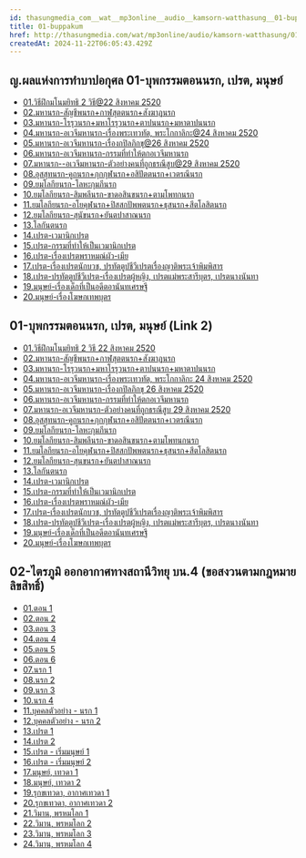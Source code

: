 ```yaml
---
id: thasungmedia_com__wat__mp3online__audio__kamsorn-watthasung__01-buppakum
title: 01-buppakum
href: http://thasungmedia.com/wat/mp3online/audio/kamsorn-watthasung/01-buppakum.html
createdAt: 2024-11-22T06:05:43.429Z
---
```


## ญ.ผลแห่งการทำบาปอกุศล 01-บุพกรรมตอนนรก, เปรต, มนุษย์

- [01.วิธีฝึกมโนมยิทธิ 2 วิธี@22 สิงหาคม 2520](http://www.tamma.info/%E0%B8%98%E0%B8%A3%E0%B8%A3%E0%B8%A1%E0%B8%B0%E0%B8%AB%E0%B8%A5%E0%B8%A7%E0%B8%87%E0%B8%9E%E0%B9%88%E0%B8%AD%E0%B8%A4%E0%B8%B2%E0%B8%A9%E0%B8%B5%E0%B8%A5%E0%B8%B4%E0%B8%87%E0%B8%94%E0%B8%B3/64kbps/%E0%B8%8D.%E0%B8%9C%E0%B8%A5%E0%B9%81%E0%B8%AB%E0%B9%88%E0%B8%87%E0%B8%81%E0%B8%B2%E0%B8%A3%E0%B8%97%E0%B8%B3%E0%B8%9A%E0%B8%B2%E0%B8%9B%E0%B8%AD%E0%B8%81%E0%B8%B8%E0%B8%A8%E0%B8%A5/01-%E0%B8%9A%E0%B8%B8%E0%B8%9E%E0%B8%81%E0%B8%A3%E0%B8%A3%E0%B8%A1%E0%B8%95%E0%B8%AD%E0%B8%99%E0%B8%99%E0%B8%A3%E0%B8%81%2C%20%E0%B9%80%E0%B8%9B%E0%B8%A3%E0%B8%95%2C%20%E0%B8%A1%E0%B8%99%E0%B8%B8%E0%B8%A9%E0%B8%A2%E0%B9%8C/01.%E0%B8%A7%E0%B8%B4%E0%B8%98%E0%B8%B5%E0%B8%9D%E0%B8%B6%E0%B8%81%E0%B8%A1%E0%B9%82%E0%B8%99%E0%B8%A1%E0%B8%A2%E0%B8%B4%E0%B8%97%E0%B8%98%E0%B8%B4%202%20%E0%B8%A7%E0%B8%B4%E0%B8%98%E0%B8%B5@22%20%E0%B8%AA%E0%B8%B4%E0%B8%87%E0%B8%AB%E0%B8%B2%E0%B8%84%E0%B8%A1%202520.mp3)
- [02.มหานรก-สัญชีพนรก+กาฬสุตตนรก+สังฆาฏนรก](http://www.tamma.info/%E0%B8%98%E0%B8%A3%E0%B8%A3%E0%B8%A1%E0%B8%B0%E0%B8%AB%E0%B8%A5%E0%B8%A7%E0%B8%87%E0%B8%9E%E0%B9%88%E0%B8%AD%E0%B8%A4%E0%B8%B2%E0%B8%A9%E0%B8%B5%E0%B8%A5%E0%B8%B4%E0%B8%87%E0%B8%94%E0%B8%B3/64kbps/%E0%B8%8D.%E0%B8%9C%E0%B8%A5%E0%B9%81%E0%B8%AB%E0%B9%88%E0%B8%87%E0%B8%81%E0%B8%B2%E0%B8%A3%E0%B8%97%E0%B8%B3%E0%B8%9A%E0%B8%B2%E0%B8%9B%E0%B8%AD%E0%B8%81%E0%B8%B8%E0%B8%A8%E0%B8%A5/01-%E0%B8%9A%E0%B8%B8%E0%B8%9E%E0%B8%81%E0%B8%A3%E0%B8%A3%E0%B8%A1%E0%B8%95%E0%B8%AD%E0%B8%99%E0%B8%99%E0%B8%A3%E0%B8%81%2C%20%E0%B9%80%E0%B8%9B%E0%B8%A3%E0%B8%95%2C%20%E0%B8%A1%E0%B8%99%E0%B8%B8%E0%B8%A9%E0%B8%A2%E0%B9%8C/02.%E0%B8%A1%E0%B8%AB%E0%B8%B2%E0%B8%99%E0%B8%A3%E0%B8%81-%E0%B8%AA%E0%B8%B1%E0%B8%8D%E0%B8%8A%E0%B8%B5%E0%B8%A7%E0%B8%99%E0%B8%A3%E0%B8%81+%E0%B8%81%E0%B8%B2%E0%B8%AC%E0%B8%AA%E0%B8%B8%E0%B8%95%E0%B8%95%E0%B8%99%E0%B8%A3%E0%B8%81+%E0%B8%AA%E0%B8%B1%E0%B8%87%E0%B8%86%E0%B8%B2%E0%B8%95%E0%B8%99%E0%B8%A3%E0%B8%81@23%20%E0%B8%AA%E0%B8%B4%E0%B8%87%E0%B8%AB%E0%B8%B2%E0%B8%84%E0%B8%A1%202520.mp3)
- [03.มหานรก-โรรุวนรก+มหาโรรุวนรก+ตาปนนรก+มหาตาปนนรก](http://www.tamma.info/%E0%B8%98%E0%B8%A3%E0%B8%A3%E0%B8%A1%E0%B8%B0%E0%B8%AB%E0%B8%A5%E0%B8%A7%E0%B8%87%E0%B8%9E%E0%B9%88%E0%B8%AD%E0%B8%A4%E0%B8%B2%E0%B8%A9%E0%B8%B5%E0%B8%A5%E0%B8%B4%E0%B8%87%E0%B8%94%E0%B8%B3/64kbps/%E0%B8%8D.%E0%B8%9C%E0%B8%A5%E0%B9%81%E0%B8%AB%E0%B9%88%E0%B8%87%E0%B8%81%E0%B8%B2%E0%B8%A3%E0%B8%97%E0%B8%B3%E0%B8%9A%E0%B8%B2%E0%B8%9B%E0%B8%AD%E0%B8%81%E0%B8%B8%E0%B8%A8%E0%B8%A5/01-%E0%B8%9A%E0%B8%B8%E0%B8%9E%E0%B8%81%E0%B8%A3%E0%B8%A3%E0%B8%A1%E0%B8%95%E0%B8%AD%E0%B8%99%E0%B8%99%E0%B8%A3%E0%B8%81%2C%20%E0%B9%80%E0%B8%9B%E0%B8%A3%E0%B8%95%2C%20%E0%B8%A1%E0%B8%99%E0%B8%B8%E0%B8%A9%E0%B8%A2%E0%B9%8C/03.%E0%B8%A1%E0%B8%AB%E0%B8%B2%E0%B8%99%E0%B8%A3%E0%B8%81-%E0%B9%82%E0%B8%A3%E0%B8%A3%E0%B8%B8%E0%B8%A7%E0%B8%99%E0%B8%A3%E0%B8%81+%E0%B8%A1%E0%B8%AB%E0%B8%B2%E0%B9%82%E0%B8%A3%E0%B8%A3%E0%B8%B8%E0%B8%A7%E0%B8%99%E0%B8%A3%E0%B8%81+%E0%B8%95%E0%B8%B2%E0%B8%9B%E0%B8%99%E0%B8%99%E0%B8%A3%E0%B8%81+%E0%B8%A1%E0%B8%AB%E0%B8%B2%E0%B8%95%E0%B8%B2%E0%B8%9B%E0%B8%99%E0%B8%99%E0%B8%A3%E0%B8%81@24%20%E0%B8%AA%E0%B8%B4%E0%B8%87%E0%B8%AB%E0%B8%B2%E0%B8%84%E0%B8%A1%202520.mp3)
- [04.มหานรก-อเวจีมหานรก-เรื่องพระเทวทัต, พระโกกาลิกะ@24 สิงหาคม 2520](http://www.tamma.info/%E0%B8%98%E0%B8%A3%E0%B8%A3%E0%B8%A1%E0%B8%B0%E0%B8%AB%E0%B8%A5%E0%B8%A7%E0%B8%87%E0%B8%9E%E0%B9%88%E0%B8%AD%E0%B8%A4%E0%B8%B2%E0%B8%A9%E0%B8%B5%E0%B8%A5%E0%B8%B4%E0%B8%87%E0%B8%94%E0%B8%B3/64kbps/%E0%B8%8D.%E0%B8%9C%E0%B8%A5%E0%B9%81%E0%B8%AB%E0%B9%88%E0%B8%87%E0%B8%81%E0%B8%B2%E0%B8%A3%E0%B8%97%E0%B8%B3%E0%B8%9A%E0%B8%B2%E0%B8%9B%E0%B8%AD%E0%B8%81%E0%B8%B8%E0%B8%A8%E0%B8%A5/01-%E0%B8%9A%E0%B8%B8%E0%B8%9E%E0%B8%81%E0%B8%A3%E0%B8%A3%E0%B8%A1%E0%B8%95%E0%B8%AD%E0%B8%99%E0%B8%99%E0%B8%A3%E0%B8%81%2C%20%E0%B9%80%E0%B8%9B%E0%B8%A3%E0%B8%95%2C%20%E0%B8%A1%E0%B8%99%E0%B8%B8%E0%B8%A9%E0%B8%A2%E0%B9%8C/04.%E0%B8%A1%E0%B8%AB%E0%B8%B2%E0%B8%99%E0%B8%A3%E0%B8%81-%E0%B8%AD%E0%B9%80%E0%B8%A7%E0%B8%88%E0%B8%B5%E0%B8%A1%E0%B8%AB%E0%B8%B2%E0%B8%99%E0%B8%A3%E0%B8%81-%E0%B9%80%E0%B8%A3%E0%B8%B7%E0%B9%88%E0%B8%AD%E0%B8%87%E0%B8%9E%E0%B8%A3%E0%B8%B0%E0%B9%80%E0%B8%97%E0%B8%A7%E0%B8%97%E0%B8%B1%E0%B8%95%2C%20%E0%B8%9E%E0%B8%A3%E0%B8%B0%E0%B9%82%E0%B8%81%E0%B8%81%E0%B8%B2%E0%B8%A5%E0%B8%B4%E0%B8%81%E0%B8%B0@24%20%E0%B8%AA%E0%B8%B4%E0%B8%87%E0%B8%AB%E0%B8%B2%E0%B8%84%E0%B8%A1%202520.mp3)
- [05.มหานรก-อเวจีมหานรก-เรื่องกปิลภิกขุ@26 สิงหาคม 2520](http://www.tamma.info/%E0%B8%98%E0%B8%A3%E0%B8%A3%E0%B8%A1%E0%B8%B0%E0%B8%AB%E0%B8%A5%E0%B8%A7%E0%B8%87%E0%B8%9E%E0%B9%88%E0%B8%AD%E0%B8%A4%E0%B8%B2%E0%B8%A9%E0%B8%B5%E0%B8%A5%E0%B8%B4%E0%B8%87%E0%B8%94%E0%B8%B3/64kbps/%E0%B8%8D.%E0%B8%9C%E0%B8%A5%E0%B9%81%E0%B8%AB%E0%B9%88%E0%B8%87%E0%B8%81%E0%B8%B2%E0%B8%A3%E0%B8%97%E0%B8%B3%E0%B8%9A%E0%B8%B2%E0%B8%9B%E0%B8%AD%E0%B8%81%E0%B8%B8%E0%B8%A8%E0%B8%A5/01-%E0%B8%9A%E0%B8%B8%E0%B8%9E%E0%B8%81%E0%B8%A3%E0%B8%A3%E0%B8%A1%E0%B8%95%E0%B8%AD%E0%B8%99%E0%B8%99%E0%B8%A3%E0%B8%81%2C%20%E0%B9%80%E0%B8%9B%E0%B8%A3%E0%B8%95%2C%20%E0%B8%A1%E0%B8%99%E0%B8%B8%E0%B8%A9%E0%B8%A2%E0%B9%8C/05.%E0%B8%A1%E0%B8%AB%E0%B8%B2%E0%B8%99%E0%B8%A3%E0%B8%81-%E0%B8%AD%E0%B9%80%E0%B8%A7%E0%B8%88%E0%B8%B5%E0%B8%A1%E0%B8%AB%E0%B8%B2%E0%B8%99%E0%B8%A3%E0%B8%81-%E0%B9%80%E0%B8%A3%E0%B8%B7%E0%B9%88%E0%B8%AD%E0%B8%87%E0%B8%81%E0%B8%9B%E0%B8%B4%E0%B8%A5%E0%B8%A0%E0%B8%B4%E0%B8%81%E0%B8%82%E0%B8%B8@26%20%E0%B8%AA%E0%B8%B4%E0%B8%87%E0%B8%AB%E0%B8%B2%E0%B8%84%E0%B8%A1%202520.mp3)
- [06.มหานรก-อเวจีมหานรก-กรรมที่ทำให้ตกอเวจีมหานรก](http://www.tamma.info/%E0%B8%98%E0%B8%A3%E0%B8%A3%E0%B8%A1%E0%B8%B0%E0%B8%AB%E0%B8%A5%E0%B8%A7%E0%B8%87%E0%B8%9E%E0%B9%88%E0%B8%AD%E0%B8%A4%E0%B8%B2%E0%B8%A9%E0%B8%B5%E0%B8%A5%E0%B8%B4%E0%B8%87%E0%B8%94%E0%B8%B3/64kbps/%E0%B8%8D.%E0%B8%9C%E0%B8%A5%E0%B9%81%E0%B8%AB%E0%B9%88%E0%B8%87%E0%B8%81%E0%B8%B2%E0%B8%A3%E0%B8%97%E0%B8%B3%E0%B8%9A%E0%B8%B2%E0%B8%9B%E0%B8%AD%E0%B8%81%E0%B8%B8%E0%B8%A8%E0%B8%A5/01-%E0%B8%9A%E0%B8%B8%E0%B8%9E%E0%B8%81%E0%B8%A3%E0%B8%A3%E0%B8%A1%E0%B8%95%E0%B8%AD%E0%B8%99%E0%B8%99%E0%B8%A3%E0%B8%81%2C%20%E0%B9%80%E0%B8%9B%E0%B8%A3%E0%B8%95%2C%20%E0%B8%A1%E0%B8%99%E0%B8%B8%E0%B8%A9%E0%B8%A2%E0%B9%8C/06.%E0%B8%A1%E0%B8%AB%E0%B8%B2%E0%B8%99%E0%B8%A3%E0%B8%81-%E0%B8%AD%E0%B9%80%E0%B8%A7%E0%B8%88%E0%B8%B5%E0%B8%A1%E0%B8%AB%E0%B8%B2%E0%B8%99%E0%B8%A3%E0%B8%81-%E0%B8%81%E0%B8%A3%E0%B8%A3%E0%B8%A1%E0%B8%97%E0%B8%B5%E0%B9%88%E0%B8%97%E0%B8%B3%E0%B9%83%E0%B8%AB%E0%B9%89%E0%B8%95%E0%B8%81%E0%B8%AD%E0%B9%80%E0%B8%A7%E0%B8%88%E0%B8%B5%E0%B8%A1%E0%B8%AB%E0%B8%B2%E0%B8%99%E0%B8%A3%E0%B8%81.mp3)
- [07.มหานรก--อเวจีมหานรก-ตัวอย่างคนที่ถูกธรณีสูบ@29 สิงหาคม 2520](http://www.tamma.info/%E0%B8%98%E0%B8%A3%E0%B8%A3%E0%B8%A1%E0%B8%B0%E0%B8%AB%E0%B8%A5%E0%B8%A7%E0%B8%87%E0%B8%9E%E0%B9%88%E0%B8%AD%E0%B8%A4%E0%B8%B2%E0%B8%A9%E0%B8%B5%E0%B8%A5%E0%B8%B4%E0%B8%87%E0%B8%94%E0%B8%B3/64kbps/%E0%B8%8D.%E0%B8%9C%E0%B8%A5%E0%B9%81%E0%B8%AB%E0%B9%88%E0%B8%87%E0%B8%81%E0%B8%B2%E0%B8%A3%E0%B8%97%E0%B8%B3%E0%B8%9A%E0%B8%B2%E0%B8%9B%E0%B8%AD%E0%B8%81%E0%B8%B8%E0%B8%A8%E0%B8%A5/01-%E0%B8%9A%E0%B8%B8%E0%B8%9E%E0%B8%81%E0%B8%A3%E0%B8%A3%E0%B8%A1%E0%B8%95%E0%B8%AD%E0%B8%99%E0%B8%99%E0%B8%A3%E0%B8%81%2C%20%E0%B9%80%E0%B8%9B%E0%B8%A3%E0%B8%95%2C%20%E0%B8%A1%E0%B8%99%E0%B8%B8%E0%B8%A9%E0%B8%A2%E0%B9%8C/07.%E0%B8%A1%E0%B8%AB%E0%B8%B2%E0%B8%99%E0%B8%A3%E0%B8%81--%E0%B8%AD%E0%B9%80%E0%B8%A7%E0%B8%88%E0%B8%B5%E0%B8%A1%E0%B8%AB%E0%B8%B2%E0%B8%99%E0%B8%A3%E0%B8%81-%E0%B8%95%E0%B8%B1%E0%B8%A7%E0%B8%AD%E0%B8%A2%E0%B9%88%E0%B8%B2%E0%B8%87%E0%B8%84%E0%B8%99%E0%B8%97%E0%B8%B5%E0%B9%88%E0%B8%96%E0%B8%B9%E0%B8%81%E0%B8%98%E0%B8%A3%E0%B8%93%E0%B8%B5%E0%B8%AA%E0%B8%B9%E0%B8%9A@29%20%E0%B8%AA%E0%B8%B4%E0%B8%87%E0%B8%AB%E0%B8%B2%E0%B8%84%E0%B8%A1%202520.mp3)
- [08.อุสสุทนรก-คูถนรก+กุกกุฬนรก+อสิปัตตนรก+เวตรณีนรก](http://www.tamma.info/%E0%B8%98%E0%B8%A3%E0%B8%A3%E0%B8%A1%E0%B8%B0%E0%B8%AB%E0%B8%A5%E0%B8%A7%E0%B8%87%E0%B8%9E%E0%B9%88%E0%B8%AD%E0%B8%A4%E0%B8%B2%E0%B8%A9%E0%B8%B5%E0%B8%A5%E0%B8%B4%E0%B8%87%E0%B8%94%E0%B8%B3/64kbps/%E0%B8%8D.%E0%B8%9C%E0%B8%A5%E0%B9%81%E0%B8%AB%E0%B9%88%E0%B8%87%E0%B8%81%E0%B8%B2%E0%B8%A3%E0%B8%97%E0%B8%B3%E0%B8%9A%E0%B8%B2%E0%B8%9B%E0%B8%AD%E0%B8%81%E0%B8%B8%E0%B8%A8%E0%B8%A5/01-%E0%B8%9A%E0%B8%B8%E0%B8%9E%E0%B8%81%E0%B8%A3%E0%B8%A3%E0%B8%A1%E0%B8%95%E0%B8%AD%E0%B8%99%E0%B8%99%E0%B8%A3%E0%B8%81%2C%20%E0%B9%80%E0%B8%9B%E0%B8%A3%E0%B8%95%2C%20%E0%B8%A1%E0%B8%99%E0%B8%B8%E0%B8%A9%E0%B8%A2%E0%B9%8C/08.%E0%B8%AD%E0%B8%B8%E0%B8%AA%E0%B8%AA%E0%B8%B8%E0%B8%97%E0%B8%99%E0%B8%A3%E0%B8%81-%E0%B8%84%E0%B8%B9%E0%B8%96%E0%B8%99%E0%B8%A3%E0%B8%81+%E0%B8%81%E0%B8%B8%E0%B8%81%E0%B8%81%E0%B8%B8%E0%B8%AC%E0%B8%99%E0%B8%A3%E0%B8%81+%E0%B8%AD%E0%B8%AA%E0%B8%B4%E0%B8%9B%E0%B8%B1%E0%B8%95%E0%B8%95%E0%B8%99%E0%B8%A3%E0%B8%81+%E0%B9%80%E0%B8%A7%E0%B8%95%E0%B8%A3%E0%B8%93%E0%B8%B5%E0%B8%99%E0%B8%A3%E0%B8%81.mp3)
- [09.ยมโลกียนรก-โลหะกุมภีนรก](http://www.tamma.info/%E0%B8%98%E0%B8%A3%E0%B8%A3%E0%B8%A1%E0%B8%B0%E0%B8%AB%E0%B8%A5%E0%B8%A7%E0%B8%87%E0%B8%9E%E0%B9%88%E0%B8%AD%E0%B8%A4%E0%B8%B2%E0%B8%A9%E0%B8%B5%E0%B8%A5%E0%B8%B4%E0%B8%87%E0%B8%94%E0%B8%B3/64kbps/%E0%B8%8D.%E0%B8%9C%E0%B8%A5%E0%B9%81%E0%B8%AB%E0%B9%88%E0%B8%87%E0%B8%81%E0%B8%B2%E0%B8%A3%E0%B8%97%E0%B8%B3%E0%B8%9A%E0%B8%B2%E0%B8%9B%E0%B8%AD%E0%B8%81%E0%B8%B8%E0%B8%A8%E0%B8%A5/01-%E0%B8%9A%E0%B8%B8%E0%B8%9E%E0%B8%81%E0%B8%A3%E0%B8%A3%E0%B8%A1%E0%B8%95%E0%B8%AD%E0%B8%99%E0%B8%99%E0%B8%A3%E0%B8%81%2C%20%E0%B9%80%E0%B8%9B%E0%B8%A3%E0%B8%95%2C%20%E0%B8%A1%E0%B8%99%E0%B8%B8%E0%B8%A9%E0%B8%A2%E0%B9%8C/09.%E0%B8%A2%E0%B8%A1%E0%B9%82%E0%B8%A5%E0%B8%81%E0%B8%B5%E0%B8%A2%E0%B8%99%E0%B8%A3%E0%B8%81-%E0%B9%82%E0%B8%A5%E0%B8%AB%E0%B8%B0%E0%B8%81%E0%B8%B8%E0%B8%A1%E0%B8%A0%E0%B8%B5%E0%B8%99%E0%B8%A3%E0%B8%81.mp3)
- [10.ยมโลกียนรก-สิมพลีนรก-ขาดอสินขนรก+ตามโพทกนรก](http://www.tamma.info/%E0%B8%98%E0%B8%A3%E0%B8%A3%E0%B8%A1%E0%B8%B0%E0%B8%AB%E0%B8%A5%E0%B8%A7%E0%B8%87%E0%B8%9E%E0%B9%88%E0%B8%AD%E0%B8%A4%E0%B8%B2%E0%B8%A9%E0%B8%B5%E0%B8%A5%E0%B8%B4%E0%B8%87%E0%B8%94%E0%B8%B3/64kbps/%E0%B8%8D.%E0%B8%9C%E0%B8%A5%E0%B9%81%E0%B8%AB%E0%B9%88%E0%B8%87%E0%B8%81%E0%B8%B2%E0%B8%A3%E0%B8%97%E0%B8%B3%E0%B8%9A%E0%B8%B2%E0%B8%9B%E0%B8%AD%E0%B8%81%E0%B8%B8%E0%B8%A8%E0%B8%A5/01-%E0%B8%9A%E0%B8%B8%E0%B8%9E%E0%B8%81%E0%B8%A3%E0%B8%A3%E0%B8%A1%E0%B8%95%E0%B8%AD%E0%B8%99%E0%B8%99%E0%B8%A3%E0%B8%81%2C%20%E0%B9%80%E0%B8%9B%E0%B8%A3%E0%B8%95%2C%20%E0%B8%A1%E0%B8%99%E0%B8%B8%E0%B8%A9%E0%B8%A2%E0%B9%8C/10.%E0%B8%A2%E0%B8%A1%E0%B9%82%E0%B8%A5%E0%B8%81%E0%B8%B5%E0%B8%A2%E0%B8%99%E0%B8%A3%E0%B8%81-%E0%B8%AA%E0%B8%B4%E0%B8%A1%E0%B8%9E%E0%B8%A5%E0%B8%B5%E0%B8%99%E0%B8%A3%E0%B8%81-%E0%B8%82%E0%B8%B2%E0%B8%94%E0%B8%AD%E0%B8%AA%E0%B8%B4%E0%B8%99%E0%B8%82%E0%B8%99%E0%B8%A3%E0%B8%81+%E0%B8%95%E0%B8%B2%E0%B8%A1%E0%B9%82%E0%B8%9E%E0%B8%97%E0%B8%81%E0%B8%99%E0%B8%A3%E0%B8%81.mp3)
- [11.ยมโลกียนรก-อโยคุฬนรก+ปิสสกปัพพตนรก+ธุสนรก+สีตโลสิตนรก](http://www.tamma.info/%E0%B8%98%E0%B8%A3%E0%B8%A3%E0%B8%A1%E0%B8%B0%E0%B8%AB%E0%B8%A5%E0%B8%A7%E0%B8%87%E0%B8%9E%E0%B9%88%E0%B8%AD%E0%B8%A4%E0%B8%B2%E0%B8%A9%E0%B8%B5%E0%B8%A5%E0%B8%B4%E0%B8%87%E0%B8%94%E0%B8%B3/64kbps/%E0%B8%8D.%E0%B8%9C%E0%B8%A5%E0%B9%81%E0%B8%AB%E0%B9%88%E0%B8%87%E0%B8%81%E0%B8%B2%E0%B8%A3%E0%B8%97%E0%B8%B3%E0%B8%9A%E0%B8%B2%E0%B8%9B%E0%B8%AD%E0%B8%81%E0%B8%B8%E0%B8%A8%E0%B8%A5/01-%E0%B8%9A%E0%B8%B8%E0%B8%9E%E0%B8%81%E0%B8%A3%E0%B8%A3%E0%B8%A1%E0%B8%95%E0%B8%AD%E0%B8%99%E0%B8%99%E0%B8%A3%E0%B8%81%2C%20%E0%B9%80%E0%B8%9B%E0%B8%A3%E0%B8%95%2C%20%E0%B8%A1%E0%B8%99%E0%B8%B8%E0%B8%A9%E0%B8%A2%E0%B9%8C/11.%E0%B8%A2%E0%B8%A1%E0%B9%82%E0%B8%A5%E0%B8%81%E0%B8%B5%E0%B8%A2%E0%B8%99%E0%B8%A3%E0%B8%81-%E0%B8%AD%E0%B9%82%E0%B8%A2%E0%B8%84%E0%B8%B8%E0%B8%AC%E0%B8%99%E0%B8%A3%E0%B8%81+%E0%B8%9B%E0%B8%B4%E0%B8%AA%E0%B8%AA%E0%B8%81%E0%B8%9B%E0%B8%B1%E0%B8%9E%E0%B8%9E%E0%B8%95%E0%B8%99%E0%B8%A3%E0%B8%81+%E0%B8%98%E0%B8%B8%E0%B8%AA%E0%B8%99%E0%B8%A3%E0%B8%81+%E0%B8%AA%E0%B8%B5%E0%B8%95%E0%B9%82%E0%B8%A5%E0%B8%AA%E0%B8%B4%E0%B8%95%E0%B8%99%E0%B8%A3%E0%B8%81.mp3)
- [12.ยมโลกียนรก-สุนัขนรก+ยันตปาสาณนรก](http://www.tamma.info/%E0%B8%98%E0%B8%A3%E0%B8%A3%E0%B8%A1%E0%B8%B0%E0%B8%AB%E0%B8%A5%E0%B8%A7%E0%B8%87%E0%B8%9E%E0%B9%88%E0%B8%AD%E0%B8%A4%E0%B8%B2%E0%B8%A9%E0%B8%B5%E0%B8%A5%E0%B8%B4%E0%B8%87%E0%B8%94%E0%B8%B3/64kbps/%E0%B8%8D.%E0%B8%9C%E0%B8%A5%E0%B9%81%E0%B8%AB%E0%B9%88%E0%B8%87%E0%B8%81%E0%B8%B2%E0%B8%A3%E0%B8%97%E0%B8%B3%E0%B8%9A%E0%B8%B2%E0%B8%9B%E0%B8%AD%E0%B8%81%E0%B8%B8%E0%B8%A8%E0%B8%A5/01-%E0%B8%9A%E0%B8%B8%E0%B8%9E%E0%B8%81%E0%B8%A3%E0%B8%A3%E0%B8%A1%E0%B8%95%E0%B8%AD%E0%B8%99%E0%B8%99%E0%B8%A3%E0%B8%81%2C%20%E0%B9%80%E0%B8%9B%E0%B8%A3%E0%B8%95%2C%20%E0%B8%A1%E0%B8%99%E0%B8%B8%E0%B8%A9%E0%B8%A2%E0%B9%8C/12.%E0%B8%A2%E0%B8%A1%E0%B9%82%E0%B8%A5%E0%B8%81%E0%B8%B5%E0%B8%A2%E0%B8%99%E0%B8%A3%E0%B8%81-%E0%B8%AA%E0%B8%B8%E0%B8%99%E0%B8%B1%E0%B8%82%E0%B8%99%E0%B8%A3%E0%B8%81+%E0%B8%A2%E0%B8%B1%E0%B8%99%E0%B8%95%E0%B8%9B%E0%B8%B2%E0%B8%AA%E0%B8%B2%E0%B8%93%E0%B8%99%E0%B8%A3%E0%B8%81.mp3)
- [13.โลกันตนรก](http://www.tamma.info/%E0%B8%98%E0%B8%A3%E0%B8%A3%E0%B8%A1%E0%B8%B0%E0%B8%AB%E0%B8%A5%E0%B8%A7%E0%B8%87%E0%B8%9E%E0%B9%88%E0%B8%AD%E0%B8%A4%E0%B8%B2%E0%B8%A9%E0%B8%B5%E0%B8%A5%E0%B8%B4%E0%B8%87%E0%B8%94%E0%B8%B3/64kbps/%E0%B8%8D.%E0%B8%9C%E0%B8%A5%E0%B9%81%E0%B8%AB%E0%B9%88%E0%B8%87%E0%B8%81%E0%B8%B2%E0%B8%A3%E0%B8%97%E0%B8%B3%E0%B8%9A%E0%B8%B2%E0%B8%9B%E0%B8%AD%E0%B8%81%E0%B8%B8%E0%B8%A8%E0%B8%A5/01-%E0%B8%9A%E0%B8%B8%E0%B8%9E%E0%B8%81%E0%B8%A3%E0%B8%A3%E0%B8%A1%E0%B8%95%E0%B8%AD%E0%B8%99%E0%B8%99%E0%B8%A3%E0%B8%81%2C%20%E0%B9%80%E0%B8%9B%E0%B8%A3%E0%B8%95%2C%20%E0%B8%A1%E0%B8%99%E0%B8%B8%E0%B8%A9%E0%B8%A2%E0%B9%8C/13.%E0%B9%82%E0%B8%A5%E0%B8%81%E0%B8%B1%E0%B8%99%E0%B8%95%E0%B8%99%E0%B8%A3%E0%B8%81.mp3)
- [14.เปรต-เวมานิกเปรต](http://www.tamma.info/%E0%B8%98%E0%B8%A3%E0%B8%A3%E0%B8%A1%E0%B8%B0%E0%B8%AB%E0%B8%A5%E0%B8%A7%E0%B8%87%E0%B8%9E%E0%B9%88%E0%B8%AD%E0%B8%A4%E0%B8%B2%E0%B8%A9%E0%B8%B5%E0%B8%A5%E0%B8%B4%E0%B8%87%E0%B8%94%E0%B8%B3/64kbps/%E0%B8%8D.%E0%B8%9C%E0%B8%A5%E0%B9%81%E0%B8%AB%E0%B9%88%E0%B8%87%E0%B8%81%E0%B8%B2%E0%B8%A3%E0%B8%97%E0%B8%B3%E0%B8%9A%E0%B8%B2%E0%B8%9B%E0%B8%AD%E0%B8%81%E0%B8%B8%E0%B8%A8%E0%B8%A5/01-%E0%B8%9A%E0%B8%B8%E0%B8%9E%E0%B8%81%E0%B8%A3%E0%B8%A3%E0%B8%A1%E0%B8%95%E0%B8%AD%E0%B8%99%E0%B8%99%E0%B8%A3%E0%B8%81%2C%20%E0%B9%80%E0%B8%9B%E0%B8%A3%E0%B8%95%2C%20%E0%B8%A1%E0%B8%99%E0%B8%B8%E0%B8%A9%E0%B8%A2%E0%B9%8C/14.%E0%B9%80%E0%B8%9B%E0%B8%A3%E0%B8%95-%E0%B9%80%E0%B8%A7%E0%B8%A1%E0%B8%B2%E0%B8%99%E0%B8%B4%E0%B8%81%E0%B9%80%E0%B8%9B%E0%B8%A3%E0%B8%95.mp3)
- [15.เปรต-กรรมที่ทำให้เป็นเวมานิกเปรต](http://www.tamma.info/%E0%B8%98%E0%B8%A3%E0%B8%A3%E0%B8%A1%E0%B8%B0%E0%B8%AB%E0%B8%A5%E0%B8%A7%E0%B8%87%E0%B8%9E%E0%B9%88%E0%B8%AD%E0%B8%A4%E0%B8%B2%E0%B8%A9%E0%B8%B5%E0%B8%A5%E0%B8%B4%E0%B8%87%E0%B8%94%E0%B8%B3/64kbps/%E0%B8%8D.%E0%B8%9C%E0%B8%A5%E0%B9%81%E0%B8%AB%E0%B9%88%E0%B8%87%E0%B8%81%E0%B8%B2%E0%B8%A3%E0%B8%97%E0%B8%B3%E0%B8%9A%E0%B8%B2%E0%B8%9B%E0%B8%AD%E0%B8%81%E0%B8%B8%E0%B8%A8%E0%B8%A5/01-%E0%B8%9A%E0%B8%B8%E0%B8%9E%E0%B8%81%E0%B8%A3%E0%B8%A3%E0%B8%A1%E0%B8%95%E0%B8%AD%E0%B8%99%E0%B8%99%E0%B8%A3%E0%B8%81%2C%20%E0%B9%80%E0%B8%9B%E0%B8%A3%E0%B8%95%2C%20%E0%B8%A1%E0%B8%99%E0%B8%B8%E0%B8%A9%E0%B8%A2%E0%B9%8C/15.%E0%B9%80%E0%B8%9B%E0%B8%A3%E0%B8%95-%E0%B8%81%E0%B8%A3%E0%B8%A3%E0%B8%A1%E0%B8%97%E0%B8%B5%E0%B9%88%E0%B8%97%E0%B8%B3%E0%B9%83%E0%B8%AB%E0%B9%89%E0%B9%80%E0%B8%9B%E0%B9%87%E0%B8%99%E0%B9%80%E0%B8%A7%E0%B8%A1%E0%B8%B2%E0%B8%99%E0%B8%B4%E0%B8%81%E0%B9%80%E0%B8%9B%E0%B8%A3%E0%B8%95.mp3)
- [16.เปรต-เรื่องเปรตพราหมณ์ผัว-เมีย](http://www.tamma.info/%E0%B8%98%E0%B8%A3%E0%B8%A3%E0%B8%A1%E0%B8%B0%E0%B8%AB%E0%B8%A5%E0%B8%A7%E0%B8%87%E0%B8%9E%E0%B9%88%E0%B8%AD%E0%B8%A4%E0%B8%B2%E0%B8%A9%E0%B8%B5%E0%B8%A5%E0%B8%B4%E0%B8%87%E0%B8%94%E0%B8%B3/64kbps/%E0%B8%8D.%E0%B8%9C%E0%B8%A5%E0%B9%81%E0%B8%AB%E0%B9%88%E0%B8%87%E0%B8%81%E0%B8%B2%E0%B8%A3%E0%B8%97%E0%B8%B3%E0%B8%9A%E0%B8%B2%E0%B8%9B%E0%B8%AD%E0%B8%81%E0%B8%B8%E0%B8%A8%E0%B8%A5/01-%E0%B8%9A%E0%B8%B8%E0%B8%9E%E0%B8%81%E0%B8%A3%E0%B8%A3%E0%B8%A1%E0%B8%95%E0%B8%AD%E0%B8%99%E0%B8%99%E0%B8%A3%E0%B8%81%2C%20%E0%B9%80%E0%B8%9B%E0%B8%A3%E0%B8%95%2C%20%E0%B8%A1%E0%B8%99%E0%B8%B8%E0%B8%A9%E0%B8%A2%E0%B9%8C/16.%E0%B9%80%E0%B8%9B%E0%B8%A3%E0%B8%95-%E0%B9%80%E0%B8%A3%E0%B8%B7%E0%B9%88%E0%B8%AD%E0%B8%87%E0%B9%80%E0%B8%9B%E0%B8%A3%E0%B8%95%E0%B8%9E%E0%B8%A3%E0%B8%B2%E0%B8%AB%E0%B8%A1%E0%B8%93%E0%B9%8C%E0%B8%9C%E0%B8%B1%E0%B8%A7-%E0%B9%80%E0%B8%A1%E0%B8%B5%E0%B8%A2.mp3)
- [17.เปรต-เรื่องเปรตนักบวช, ปรทัตตูปชีวีเปรตเรื่องญาติพระเจ้าพิมพิสาร](http://www.tamma.info/%E0%B8%98%E0%B8%A3%E0%B8%A3%E0%B8%A1%E0%B8%B0%E0%B8%AB%E0%B8%A5%E0%B8%A7%E0%B8%87%E0%B8%9E%E0%B9%88%E0%B8%AD%E0%B8%A4%E0%B8%B2%E0%B8%A9%E0%B8%B5%E0%B8%A5%E0%B8%B4%E0%B8%87%E0%B8%94%E0%B8%B3/64kbps/%E0%B8%8D.%E0%B8%9C%E0%B8%A5%E0%B9%81%E0%B8%AB%E0%B9%88%E0%B8%87%E0%B8%81%E0%B8%B2%E0%B8%A3%E0%B8%97%E0%B8%B3%E0%B8%9A%E0%B8%B2%E0%B8%9B%E0%B8%AD%E0%B8%81%E0%B8%B8%E0%B8%A8%E0%B8%A5/01-%E0%B8%9A%E0%B8%B8%E0%B8%9E%E0%B8%81%E0%B8%A3%E0%B8%A3%E0%B8%A1%E0%B8%95%E0%B8%AD%E0%B8%99%E0%B8%99%E0%B8%A3%E0%B8%81%2C%20%E0%B9%80%E0%B8%9B%E0%B8%A3%E0%B8%95%2C%20%E0%B8%A1%E0%B8%99%E0%B8%B8%E0%B8%A9%E0%B8%A2%E0%B9%8C/17.%E0%B9%80%E0%B8%9B%E0%B8%A3%E0%B8%95-%E0%B9%80%E0%B8%A3%E0%B8%B7%E0%B9%88%E0%B8%AD%E0%B8%87%E0%B9%80%E0%B8%9B%E0%B8%A3%E0%B8%95%E0%B8%99%E0%B8%B1%E0%B8%81%E0%B8%9A%E0%B8%A7%E0%B8%8A%2C%20%E0%B8%9B%E0%B8%A3%E0%B8%97%E0%B8%B1%E0%B8%95%E0%B8%95%E0%B8%B9%E0%B8%9B%E0%B8%8A%E0%B8%B5%E0%B8%A7%E0%B8%B5%E0%B9%80%E0%B8%9B%E0%B8%A3%E0%B8%95%E0%B9%80%E0%B8%A3%E0%B8%B7%E0%B9%88%E0%B8%AD%E0%B8%87%E0%B8%8D%E0%B8%B2%E0%B8%95%E0%B8%B4%E0%B8%9E%E0%B8%A3%E0%B8%B0%E0%B9%80%E0%B8%88%E0%B9%89%E0%B8%B2%E0%B8%9E%E0%B8%B4%E0%B8%A1%E0%B8%9E%E0%B8%B4%E0%B8%AA%E0%B8%B2%E0%B8%A3.mp3)
- [18.เปรต-ปรทัตตูปชีวีเปรต-เรื่องเปรตผู้หญิง, เปรตแม่พระสารีบุตร, เปรตนางนันทา](http://www.tamma.info/%E0%B8%98%E0%B8%A3%E0%B8%A3%E0%B8%A1%E0%B8%B0%E0%B8%AB%E0%B8%A5%E0%B8%A7%E0%B8%87%E0%B8%9E%E0%B9%88%E0%B8%AD%E0%B8%A4%E0%B8%B2%E0%B8%A9%E0%B8%B5%E0%B8%A5%E0%B8%B4%E0%B8%87%E0%B8%94%E0%B8%B3/64kbps/%E0%B8%8D.%E0%B8%9C%E0%B8%A5%E0%B9%81%E0%B8%AB%E0%B9%88%E0%B8%87%E0%B8%81%E0%B8%B2%E0%B8%A3%E0%B8%97%E0%B8%B3%E0%B8%9A%E0%B8%B2%E0%B8%9B%E0%B8%AD%E0%B8%81%E0%B8%B8%E0%B8%A8%E0%B8%A5/01-%E0%B8%9A%E0%B8%B8%E0%B8%9E%E0%B8%81%E0%B8%A3%E0%B8%A3%E0%B8%A1%E0%B8%95%E0%B8%AD%E0%B8%99%E0%B8%99%E0%B8%A3%E0%B8%81%2C%20%E0%B9%80%E0%B8%9B%E0%B8%A3%E0%B8%95%2C%20%E0%B8%A1%E0%B8%99%E0%B8%B8%E0%B8%A9%E0%B8%A2%E0%B9%8C/18.%E0%B9%80%E0%B8%9B%E0%B8%A3%E0%B8%95-%E0%B8%9B%E0%B8%A3%E0%B8%97%E0%B8%B1%E0%B8%95%E0%B8%95%E0%B8%B9%E0%B8%9B%E0%B8%8A%E0%B8%B5%E0%B8%A7%E0%B8%B5%E0%B9%80%E0%B8%9B%E0%B8%A3%E0%B8%95-%E0%B9%80%E0%B8%A3%E0%B8%B7%E0%B9%88%E0%B8%AD%E0%B8%87%E0%B9%80%E0%B8%9B%E0%B8%A3%E0%B8%95%E0%B8%9C%E0%B8%B9%E0%B9%89%E0%B8%AB%E0%B8%8D%E0%B8%B4%E0%B8%87%2C%20%E0%B9%80%E0%B8%9B%E0%B8%A3%E0%B8%95%E0%B9%81%E0%B8%A1%E0%B9%88%E0%B8%9E%E0%B8%A3%E0%B8%B0%E0%B8%AA%E0%B8%B2%E0%B8%A3%E0%B8%B5%E0%B8%9A%E0%B8%B8%E0%B8%95%E0%B8%A3%2C%20%E0%B9%80%E0%B8%9B%E0%B8%A3%E0%B8%95%E0%B8%99%E0%B8%B2%E0%B8%87%E0%B8%99%E0%B8%B1%E0%B8%99%E0%B8%97%E0%B8%B2.mp3)
- [19.มนุษย์-เรื่องเด็กที่เป็นอดีตอานันทเศรษฐี](http://www.tamma.info/%E0%B8%98%E0%B8%A3%E0%B8%A3%E0%B8%A1%E0%B8%B0%E0%B8%AB%E0%B8%A5%E0%B8%A7%E0%B8%87%E0%B8%9E%E0%B9%88%E0%B8%AD%E0%B8%A4%E0%B8%B2%E0%B8%A9%E0%B8%B5%E0%B8%A5%E0%B8%B4%E0%B8%87%E0%B8%94%E0%B8%B3/64kbps/%E0%B8%8D.%E0%B8%9C%E0%B8%A5%E0%B9%81%E0%B8%AB%E0%B9%88%E0%B8%87%E0%B8%81%E0%B8%B2%E0%B8%A3%E0%B8%97%E0%B8%B3%E0%B8%9A%E0%B8%B2%E0%B8%9B%E0%B8%AD%E0%B8%81%E0%B8%B8%E0%B8%A8%E0%B8%A5/01-%E0%B8%9A%E0%B8%B8%E0%B8%9E%E0%B8%81%E0%B8%A3%E0%B8%A3%E0%B8%A1%E0%B8%95%E0%B8%AD%E0%B8%99%E0%B8%99%E0%B8%A3%E0%B8%81%2C%20%E0%B9%80%E0%B8%9B%E0%B8%A3%E0%B8%95%2C%20%E0%B8%A1%E0%B8%99%E0%B8%B8%E0%B8%A9%E0%B8%A2%E0%B9%8C/19.%E0%B8%A1%E0%B8%99%E0%B8%B8%E0%B8%A9%E0%B8%A2%E0%B9%8C-%E0%B9%80%E0%B8%A3%E0%B8%B7%E0%B9%88%E0%B8%AD%E0%B8%87%E0%B9%80%E0%B8%94%E0%B9%87%E0%B8%81%E0%B8%97%E0%B8%B5%E0%B9%88%E0%B9%80%E0%B8%9B%E0%B9%87%E0%B8%99%E0%B8%AD%E0%B8%94%E0%B8%B5%E0%B8%95%E0%B8%AD%E0%B8%B2%E0%B8%99%E0%B8%B1%E0%B8%99%E0%B8%97%E0%B9%80%E0%B8%A8%E0%B8%A3%E0%B8%A9%E0%B8%90%E0%B8%B5.mp3)
- [20.มนุษย์-เรื่องโฆษกเทพบุตร](http://www.tamma.info/%E0%B8%98%E0%B8%A3%E0%B8%A3%E0%B8%A1%E0%B8%B0%E0%B8%AB%E0%B8%A5%E0%B8%A7%E0%B8%87%E0%B8%9E%E0%B9%88%E0%B8%AD%E0%B8%A4%E0%B8%B2%E0%B8%A9%E0%B8%B5%E0%B8%A5%E0%B8%B4%E0%B8%87%E0%B8%94%E0%B8%B3/64kbps/%E0%B8%8D.%E0%B8%9C%E0%B8%A5%E0%B9%81%E0%B8%AB%E0%B9%88%E0%B8%87%E0%B8%81%E0%B8%B2%E0%B8%A3%E0%B8%97%E0%B8%B3%E0%B8%9A%E0%B8%B2%E0%B8%9B%E0%B8%AD%E0%B8%81%E0%B8%B8%E0%B8%A8%E0%B8%A5/01-%E0%B8%9A%E0%B8%B8%E0%B8%9E%E0%B8%81%E0%B8%A3%E0%B8%A3%E0%B8%A1%E0%B8%95%E0%B8%AD%E0%B8%99%E0%B8%99%E0%B8%A3%E0%B8%81%2C%20%E0%B9%80%E0%B8%9B%E0%B8%A3%E0%B8%95%2C%20%E0%B8%A1%E0%B8%99%E0%B8%B8%E0%B8%A9%E0%B8%A2%E0%B9%8C/20.%E0%B8%A1%E0%B8%99%E0%B8%B8%E0%B8%A9%E0%B8%A2%E0%B9%8C-%E0%B9%80%E0%B8%A3%E0%B8%B7%E0%B9%88%E0%B8%AD%E0%B8%87%E0%B9%82%E0%B8%86%E0%B8%A9%E0%B8%81%E0%B9%80%E0%B8%97%E0%B8%9E%E0%B8%9A%E0%B8%B8%E0%B8%95%E0%B8%A3.mp3)

## 01-บุพกรรมตอนนรก, เปรต, มนุษย์ (Link 2)

- [01.วิธีฝึกมโนมยิทธิ 2 วิธี 22 สิงหาคม 2520](http://palungjit.org/attachments/01-%E0%B8%9A%E0%B8%B8%E0%B8%9E%E0%B8%81%E0%B8%A3%E0%B8%A3%E0%B8%A1-%E0%B8%A7%E0%B8%B4%E0%B8%98%E0%B8%B5%E0%B8%9D%E0%B8%B6%E0%B8%81%E0%B8%A1%E0%B9%82%E0%B8%99%E0%B8%A1%E0%B8%A2%E0%B8%B4%E0%B8%97%E0%B8%98%E0%B8%B4-2-%E0%B8%A7%E0%B8%B4%E0%B8%98%E0%B8%B5-22-%E0%B8%AA%E0%B8%B4%E0%B8%87%E0%B8%AB%E0%B8%B2%E0%B8%84%E0%B8%A1-2520-mp3.4015404/)
- [02.มหานรก-สัญชีพนรก+กาฬสุตตนรก+สังฆาฏนรก](http://palungjit.org/attachments/02-%E0%B8%9A%E0%B8%B8%E0%B8%9E%E0%B8%81%E0%B8%A3%E0%B8%A3%E0%B8%A1-%E0%B8%A1%E0%B8%AB%E0%B8%B2%E0%B8%99%E0%B8%A3%E0%B8%81-%E0%B8%AA%E0%B8%B1%E0%B8%8D%E0%B8%8A%E0%B8%B5%E0%B8%A7%E0%B8%99%E0%B8%A3%E0%B8%81-%E0%B8%81%E0%B8%B2%E0%B8%AC%E0%B8%AA%E0%B8%B8%E0%B8%95%E0%B8%95%E0%B8%99%E0%B8%A3%E0%B8%81-%E0%B8%AA%E0%B8%B1%E0%B8%87%E0%B8%86%E0%B8%B2%E0%B8%95%E0%B8%99%E0%B8%A3%E0%B8%81-23-%E0%B8%AA%E0%B8%B4%E0%B8%87%E0%B8%AB%E0%B8%B2%E0%B8%84%E0%B8%A1-2520-mp3.4015405/)
- [03.มหานรก-โรรุวนรก+มหาโรรุวนรก+ตาปนนรก+มหาตาปนนรก](http://palungjit.org/attachments/03-%E0%B8%9A%E0%B8%B8%E0%B8%9E%E0%B8%81%E0%B8%A3%E0%B8%A3%E0%B8%A1-%E0%B8%A1%E0%B8%AB%E0%B8%B2%E0%B8%99%E0%B8%A3%E0%B8%81-%E0%B9%82%E0%B8%A3%E0%B8%A3%E0%B8%B8%E0%B8%A7%E0%B8%99%E0%B8%A3%E0%B8%81-%E0%B8%A1%E0%B8%AB%E0%B8%B2%E0%B9%82%E0%B8%A3%E0%B8%A3%E0%B8%B8%E0%B8%A7%E0%B8%99%E0%B8%A3%E0%B8%81-%E0%B8%95%E0%B8%B2%E0%B8%9B%E0%B8%99%E0%B8%99%E0%B8%A3%E0%B8%81-%E0%B8%A1%E0%B8%AB%E0%B8%B2%E0%B8%95%E0%B8%B2%E0%B8%9B%E0%B8%99%E0%B8%99%E0%B8%A3%E0%B8%81-24-%E0%B8%AA%E0%B8%B4%E0%B8%87%E0%B8%AB%E0%B8%B2%E0%B8%84%E0%B8%A1-2520-mp3.4015406/)
- [04.มหานรก-อเวจีมหานรก-เรื่องพระเทวทัต, พระโกกาลิกะ 24 สิงหาคม 2520](http://palungjit.org/attachments/04-%E0%B8%9A%E0%B8%B8%E0%B8%9E%E0%B8%81%E0%B8%A3%E0%B8%A3%E0%B8%A1-%E0%B8%A1%E0%B8%AB%E0%B8%B2%E0%B8%99%E0%B8%A3%E0%B8%81-%E0%B8%AD%E0%B9%80%E0%B8%A7%E0%B8%88%E0%B8%B5%E0%B8%A1%E0%B8%AB%E0%B8%B2%E0%B8%99%E0%B8%A3%E0%B8%81-%E0%B9%80%E0%B8%A3%E0%B8%B7%E0%B9%88%E0%B8%AD%E0%B8%87%E0%B8%9E%E0%B8%A3%E0%B8%B0%E0%B9%80%E0%B8%97%E0%B8%A7%E0%B8%97%E0%B8%B1%E0%B8%95-%E0%B8%9E%E0%B8%A3%E0%B8%B0%E0%B9%82%E0%B8%81%E0%B8%81%E0%B8%B2%E0%B8%A5%E0%B8%B4%E0%B8%81%E0%B8%B0-24-%E0%B8%AA%E0%B8%B4%E0%B8%87%E0%B8%AB%E0%B8%B2%E0%B8%84%E0%B8%A1-2520-mp3.4015407/)
- [05.มหานรก-อเวจีมหานรก-เรื่องกปิลภิกขุ 26 สิงหาคม 2520](http://palungjit.org/attachments/05-%E0%B8%9A%E0%B8%B8%E0%B8%9E%E0%B8%81%E0%B8%A3%E0%B8%A3%E0%B8%A1-%E0%B8%A1%E0%B8%AB%E0%B8%B2%E0%B8%99%E0%B8%A3%E0%B8%81-%E0%B8%AD%E0%B9%80%E0%B8%A7%E0%B8%88%E0%B8%B5%E0%B8%A1%E0%B8%AB%E0%B8%B2%E0%B8%99%E0%B8%A3%E0%B8%81-%E0%B9%80%E0%B8%A3%E0%B8%B7%E0%B9%88%E0%B8%AD%E0%B8%87%E0%B8%81%E0%B8%9B%E0%B8%B4%E0%B8%A5%E0%B8%A0%E0%B8%B4%E0%B8%81%E0%B8%82%E0%B8%B8-26-%E0%B8%AA%E0%B8%B4%E0%B8%87%E0%B8%AB%E0%B8%B2%E0%B8%84%E0%B8%A1-2520-mp3.4015408/)
- [06.มหานรก-อเวจีมหานรก-กรรมที่ทำให้ตกอเวจีมหานรก](http://palungjit.org/attachments/06-%E0%B8%9A%E0%B8%B8%E0%B8%9E%E0%B8%81%E0%B8%A3%E0%B8%A3%E0%B8%A1-%E0%B8%A1%E0%B8%AB%E0%B8%B2%E0%B8%99%E0%B8%A3%E0%B8%81-%E0%B8%AD%E0%B9%80%E0%B8%A7%E0%B8%88%E0%B8%B5%E0%B8%A1%E0%B8%AB%E0%B8%B2%E0%B8%99%E0%B8%A3%E0%B8%81-%E0%B8%81%E0%B8%A3%E0%B8%A3%E0%B8%A1%E0%B8%97%E0%B8%B5%E0%B9%88%E0%B8%97%E0%B8%B3%E0%B9%83%E0%B8%AB%E0%B9%89%E0%B8%95%E0%B8%81%E0%B8%AD%E0%B9%80%E0%B8%A7%E0%B8%88%E0%B8%B5%E0%B8%A1%E0%B8%AB%E0%B8%B2%E0%B8%99%E0%B8%A3%E0%B8%81-mp3.4015409/)
- [07.มหานรก-อเวจีมหานรก-ตัวอย่างคนที่ถูกธรณีสูบ 29 สิงหาคม 2520](http://palungjit.org/attachments/07-%E0%B8%9A%E0%B8%B8%E0%B8%9E%E0%B8%81%E0%B8%A3%E0%B8%A3%E0%B8%A1-%E0%B8%A1%E0%B8%AB%E0%B8%B2%E0%B8%99%E0%B8%A3%E0%B8%81-%E0%B8%AD%E0%B9%80%E0%B8%A7%E0%B8%88%E0%B8%B5%E0%B8%A1%E0%B8%AB%E0%B8%B2%E0%B8%99%E0%B8%A3%E0%B8%81-%E0%B8%95%E0%B8%B1%E0%B8%A7%E0%B8%AD%E0%B8%A2%E0%B9%88%E0%B8%B2%E0%B8%87%E0%B8%84%E0%B8%99%E0%B8%97%E0%B8%B5%E0%B9%88%E0%B8%96%E0%B8%B9%E0%B8%81%E0%B8%98%E0%B8%A3%E0%B8%93%E0%B8%B5%E0%B8%AA%E0%B8%B9%E0%B8%9A-29-%E0%B8%AA%E0%B8%B4%E0%B8%87%E0%B8%AB%E0%B8%B2%E0%B8%84%E0%B8%A1-2520-mp3.4015410/)
- [08.อุสสุทนรก-คูถนรก+กุกกุฬนรก+อสิปัตตนรก+เวตรณีนรก](http://palungjit.org/attachments/08-%E0%B8%9A%E0%B8%B8%E0%B8%9E%E0%B8%81%E0%B8%A3%E0%B8%A3%E0%B8%A1-%E0%B8%AD%E0%B8%B8%E0%B8%AA%E0%B8%AA%E0%B8%B8%E0%B8%97%E0%B8%99%E0%B8%A3%E0%B8%81-%E0%B8%84%E0%B8%B9%E0%B8%96%E0%B8%99%E0%B8%A3%E0%B8%81-%E0%B8%81%E0%B8%B8%E0%B8%81%E0%B8%81%E0%B8%B8%E0%B8%AC%E0%B8%99%E0%B8%A3%E0%B8%81-%E0%B8%AD%E0%B8%AA%E0%B8%B4%E0%B8%9B%E0%B8%B1%E0%B8%95%E0%B8%95%E0%B8%99%E0%B8%A3%E0%B8%81-%E0%B9%80%E0%B8%A7%E0%B8%95%E0%B8%A3%E0%B8%93%E0%B8%B5%E0%B8%99%E0%B8%A3%E0%B8%81-mp3.4015411/)
- [09.ยมโลกียนรก-โลหะกุมภีนรก](http://palungjit.org/attachments/09-%E0%B8%9A%E0%B8%B8%E0%B8%9E%E0%B8%81%E0%B8%A3%E0%B8%A3%E0%B8%A1-%E0%B8%A2%E0%B8%A1%E0%B9%82%E0%B8%A5%E0%B8%81%E0%B8%B5%E0%B8%A2%E0%B8%99%E0%B8%A3%E0%B8%81-%E0%B9%82%E0%B8%A5%E0%B8%AB%E0%B8%B0%E0%B8%81%E0%B8%B8%E0%B8%A1%E0%B8%A0%E0%B8%B5%E0%B8%99%E0%B8%A3%E0%B8%81-mp3.4015412/)
- [10.ยมโลกียนรก-สิมพลีนรก-ขาดอสินขนรก+ตามโพทนกนรก](http://palungjit.org/attachments/10-%E0%B8%9A%E0%B8%B8%E0%B8%9E%E0%B8%81%E0%B8%A3%E0%B8%A3%E0%B8%A1-%E0%B8%A2%E0%B8%A1%E0%B9%82%E0%B8%A5%E0%B8%81%E0%B8%B5%E0%B8%A2%E0%B8%99%E0%B8%A3%E0%B8%81-%E0%B8%AA%E0%B8%B4%E0%B8%A1%E0%B8%9E%E0%B8%A5%E0%B8%B5%E0%B8%99%E0%B8%A3%E0%B8%81-%E0%B8%82%E0%B8%B2%E0%B8%94%E0%B8%AD%E0%B8%AA%E0%B8%B4%E0%B8%99%E0%B8%82%E0%B8%99%E0%B8%A3%E0%B8%81-%E0%B8%95%E0%B8%B2%E0%B8%A1%E0%B9%82%E0%B8%9E%E0%B8%97%E0%B8%81%E0%B8%99%E0%B8%A3%E0%B8%81-mp3.4015413/)
- [11.ยมโลกียนรก-อโยคุฬนรก+ปิสสกปัพพตนรก+ธุสนรก+สีตโลสิตนรก](http://palungjit.org/attachments/11-%E0%B8%9A%E0%B8%B8%E0%B8%9E%E0%B8%81%E0%B8%A3%E0%B8%A3%E0%B8%A1-%E0%B8%A2%E0%B8%A1%E0%B9%82%E0%B8%A5%E0%B8%81%E0%B8%B5%E0%B8%A2%E0%B8%99%E0%B8%A3%E0%B8%81-%E0%B8%AD%E0%B9%82%E0%B8%A2%E0%B8%84%E0%B8%B8%E0%B8%AC%E0%B8%99%E0%B8%A3%E0%B8%81-%E0%B8%9B%E0%B8%B4%E0%B8%AA%E0%B8%AA%E0%B8%81%E0%B8%9B%E0%B8%B1%E0%B8%9E%E0%B8%9E%E0%B8%95%E0%B8%99%E0%B8%A3%E0%B8%81-%E0%B8%98%E0%B8%B8%E0%B8%AA%E0%B8%99%E0%B8%A3%E0%B8%81-%E0%B8%AA%E0%B8%B5%E0%B8%95%E0%B9%82%E0%B8%A5%E0%B8%AA%E0%B8%B4%E0%B8%95%E0%B8%99%E0%B8%A3%E0%B8%81-mp3.4015414/)
- [12.ยมโลกียนรก-สุนขนรก+ยันตปาสาณนรก](http://palungjit.org/attachments/12-%E0%B8%9A%E0%B8%B8%E0%B8%9E%E0%B8%81%E0%B8%A3%E0%B8%A3%E0%B8%A1-%E0%B8%A2%E0%B8%A1%E0%B9%82%E0%B8%A5%E0%B8%81%E0%B8%B5%E0%B8%A2%E0%B8%99%E0%B8%A3%E0%B8%81-%E0%B8%AA%E0%B8%B8%E0%B8%99%E0%B8%B1%E0%B8%82%E0%B8%99%E0%B8%A3%E0%B8%81-%E0%B8%A2%E0%B8%B1%E0%B8%99%E0%B8%95%E0%B8%9B%E0%B8%B2%E0%B8%AA%E0%B8%B2%E0%B8%93%E0%B8%99%E0%B8%A3%E0%B8%81-mp3.4015415/)
- [13.โลกันตนรก](http://palungjit.org/attachments/13-%E0%B8%9A%E0%B8%B8%E0%B8%9E%E0%B8%81%E0%B8%A3%E0%B8%A3%E0%B8%A1-%E0%B9%82%E0%B8%A5%E0%B8%81%E0%B8%B1%E0%B8%99%E0%B8%95%E0%B8%99%E0%B8%A3%E0%B8%81-mp3.4015416/)
- [14.เปรต-เวมานิกเปรต](http://palungjit.org/attachments/14-%E0%B8%9A%E0%B8%B8%E0%B8%9E%E0%B8%81%E0%B8%A3%E0%B8%A3%E0%B8%A1-%E0%B9%80%E0%B8%9B%E0%B8%A3%E0%B8%95-%E0%B9%80%E0%B8%A7%E0%B8%A1%E0%B8%B2%E0%B8%99%E0%B8%B4%E0%B8%81%E0%B9%80%E0%B8%9B%E0%B8%A3%E0%B8%95-mp3.4015417/)
- [15.เปรต-กรรมที่ทำให้เป็นเวมานิกเปรต](http://palungjit.org/attachments/15-%E0%B8%9A%E0%B8%B8%E0%B8%9E%E0%B8%81%E0%B8%A3%E0%B8%A3%E0%B8%A1-%E0%B9%80%E0%B8%9B%E0%B8%A3%E0%B8%95-%E0%B8%81%E0%B8%A3%E0%B8%A3%E0%B8%A1%E0%B8%97%E0%B8%B5%E0%B9%88%E0%B8%97%E0%B8%B3%E0%B9%83%E0%B8%AB%E0%B9%89%E0%B9%80%E0%B8%9B%E0%B9%87%E0%B8%99%E0%B9%80%E0%B8%A7%E0%B8%A1%E0%B8%B2%E0%B8%99%E0%B8%B4%E0%B8%81%E0%B9%80%E0%B8%9B%E0%B8%A3%E0%B8%95-mp3.4015418/)
- [16.เปรต-เรื่องเปรตพราหมณ์ผัว-เมีย](http://palungjit.org/attachments/16-%E0%B8%9A%E0%B8%B8%E0%B8%9E%E0%B8%81%E0%B8%A3%E0%B8%A3%E0%B8%A1-%E0%B9%80%E0%B8%9B%E0%B8%A3%E0%B8%95-%E0%B9%80%E0%B8%A3%E0%B8%B7%E0%B9%88%E0%B8%AD%E0%B8%87%E0%B9%80%E0%B8%9B%E0%B8%A3%E0%B8%95%E0%B8%9E%E0%B8%A3%E0%B8%B2%E0%B8%AB%E0%B8%A1%E0%B8%93%E0%B9%8C%E0%B8%9C%E0%B8%B1%E0%B8%A7-%E0%B9%80%E0%B8%A1%E0%B8%B5%E0%B8%A2-mp3.4015419/)
- [17.เปรต-เรื่องเปรตนักบวช, ปรทัตตูปชีวีเปรตเรื่องญาติพระเจ้าพิมพิสาร](http://palungjit.org/attachments/17-%E0%B8%9A%E0%B8%B8%E0%B8%9E%E0%B8%81%E0%B8%A3%E0%B8%A3%E0%B8%A1-%E0%B9%80%E0%B8%9B%E0%B8%A3%E0%B8%95-%E0%B9%80%E0%B8%A3%E0%B8%B7%E0%B9%88%E0%B8%AD%E0%B8%87%E0%B9%80%E0%B8%9B%E0%B8%A3%E0%B8%95%E0%B8%99%E0%B8%B1%E0%B8%81%E0%B8%9A%E0%B8%A7%E0%B8%8A-%E0%B8%9B%E0%B8%A3%E0%B8%97%E0%B8%B1%E0%B8%95%E0%B8%95%E0%B8%B9%E0%B8%9B%E0%B8%8A%E0%B8%B5%E0%B8%A7%E0%B8%B5%E0%B9%80%E0%B8%9B%E0%B8%A3%E0%B8%95%E0%B9%80%E0%B8%A3%E0%B8%B7%E0%B9%88%E0%B8%AD%E0%B8%87%E0%B8%8D%E0%B8%B2%E0%B8%95%E0%B8%B4%E0%B8%9E%E0%B8%A3%E0%B8%B0%E0%B9%80%E0%B8%88%E0%B9%89%E0%B8%B2%E0%B8%9E%E0%B8%B4%E0%B8%A1%E0%B8%9E%E0%B8%B4%E0%B8%AA%E0%B8%B2%E0%B8%A3-mp3.4015420/)
- [18.เปรต-ปรทัตตูปชีวีเปรต-เรื่องเปรตผู้หญิง, เปรตแม่พระสารีบุตร, เปรตนางนันทา](http://palungjit.org/attachments/18-%E0%B8%9A%E0%B8%B8%E0%B8%9E%E0%B8%81%E0%B8%A3%E0%B8%A3%E0%B8%A1-%E0%B9%80%E0%B8%9B%E0%B8%A3%E0%B8%95-%E0%B8%9B%E0%B8%A3%E0%B8%97%E0%B8%B1%E0%B8%95%E0%B8%95%E0%B8%B9%E0%B8%9B%E0%B8%8A%E0%B8%B5%E0%B8%A7%E0%B8%B5%E0%B9%80%E0%B8%9B%E0%B8%A3%E0%B8%95-%E0%B9%80%E0%B8%A3%E0%B8%B7%E0%B9%88%E0%B8%AD%E0%B8%87%E0%B9%80%E0%B8%9B%E0%B8%A3%E0%B8%95%E0%B8%9C%E0%B8%B9%E0%B9%89%E0%B8%AB%E0%B8%8D%E0%B8%B4%E0%B8%87-%E0%B9%80%E0%B8%9B%E0%B8%A3%E0%B8%95%E0%B9%81%E0%B8%A1%E0%B9%88%E0%B8%9E%E0%B8%A3%E0%B8%B0%E0%B8%AA%E0%B8%B2%E0%B8%A3%E0%B8%B5%E0%B8%9A%E0%B8%B8%E0%B8%95%E0%B8%A3-%E0%B9%80%E0%B8%9B%E0%B8%A3%E0%B8%95%E0%B8%99%E0%B8%B2%E0%B8%87%E0%B8%99%E0%B8%B1%E0%B8%99%E0%B8%97%E0%B8%B2-mp3.4015421/)
- [19.มนุษย์-เรื่องเด็กที่เป็นอดีตอานันทเศรษฐี](http://palungjit.org/attachments/19-%E0%B8%9A%E0%B8%B8%E0%B8%9E%E0%B8%81%E0%B8%A3%E0%B8%A3%E0%B8%A1-%E0%B8%A1%E0%B8%99%E0%B8%B8%E0%B8%A9%E0%B8%A2%E0%B9%8C-%E0%B9%80%E0%B8%A3%E0%B8%B7%E0%B9%88%E0%B8%AD%E0%B8%87%E0%B9%80%E0%B8%94%E0%B9%87%E0%B8%81%E0%B8%97%E0%B8%B5%E0%B9%88%E0%B9%80%E0%B8%9B%E0%B9%87%E0%B8%99%E0%B8%AD%E0%B8%94%E0%B8%B5%E0%B8%95%E0%B8%AD%E0%B8%B2%E0%B8%99%E0%B8%B1%E0%B8%99%E0%B8%97%E0%B9%80%E0%B8%A8%E0%B8%A3%E0%B8%A9%E0%B8%90%E0%B8%B5-mp3.4015422/)
- [20.มนุษย์-เรื่องโฆษกเทพบุตร](http://palungjit.org/attachments/20-%E0%B8%9A%E0%B8%B8%E0%B8%9E%E0%B8%81%E0%B8%A3%E0%B8%A3%E0%B8%A1-%E0%B8%A1%E0%B8%99%E0%B8%B8%E0%B8%A9%E0%B8%A2%E0%B9%8C-%E0%B9%80%E0%B8%A3%E0%B8%B7%E0%B9%88%E0%B8%AD%E0%B8%87%E0%B9%82%E0%B8%86%E0%B8%A9%E0%B8%81%E0%B9%80%E0%B8%97%E0%B8%9E%E0%B8%9A%E0%B8%B8%E0%B8%95%E0%B8%A3-mp3.4015423/)

## 02-ไตรภูมิ ออกอากาศทางสถานีวิทยุ บน.4 (ขอสงวนตามกฎหมายลิขสิทธิ์)

- [01.ตอน 1](https://ia601506.us.archive.org/9/items/Triphom-BN4/01%20%E0%B9%84%E0%B8%95%E0%B8%A3%20%E0%B8%95%E0%B8%AD%E0%B8%99%201-2%20A.mp3)
- [02.ตอน 2](https://ia601506.us.archive.org/9/items/Triphom-BN4/02%20%E0%B9%84%E0%B8%95%E0%B8%A3%20%E0%B8%95%E0%B8%AD%E0%B8%99%201-2%20B.mp3)
- [03.ตอน 3](https://ia601506.us.archive.org/9/items/Triphom-BN4/03%20%E0%B9%84%E0%B8%95%E0%B8%A3%20%E0%B8%95%E0%B8%AD%E0%B8%99%203-4%20A.mp3)
- [04.ตอน 4](https://ia601506.us.archive.org/9/items/Triphom-BN4/04%20%E0%B9%84%E0%B8%95%E0%B8%A3%20%E0%B8%95%E0%B8%AD%E0%B8%99%203-4%20B.mp3)
- [05.ตอน 5](https://ia601506.us.archive.org/9/items/Triphom-BN4/05%20%E0%B9%84%E0%B8%95%E0%B8%A3%20%E0%B8%95%E0%B8%AD%E0%B8%99%205-6%20A.mp3)
- [06.ตอน 6](https://ia601506.us.archive.org/9/items/Triphom-BN4/06%20%E0%B9%84%E0%B8%95%E0%B8%A3%20%E0%B8%95%E0%B8%AD%E0%B8%99%205-6%20B.mp3)
- [07.นรก 1](https://ia601506.us.archive.org/9/items/Triphom-BN4/07%20%E0%B8%95%E0%B8%AD%E0%B8%995-10%20%E0%B8%99%E0%B8%A3%E0%B8%81%207-8%20A.mp3)
- [08.นรก 2](https://ia601506.us.archive.org/9/items/Triphom-BN4/08%20%E0%B8%95%E0%B8%AD%E0%B8%995-10%20%E0%B8%99%E0%B8%A3%E0%B8%81%207-8%20B.mp3)
- [09.นรก 3](https://ia601506.us.archive.org/9/items/Triphom-BN4/09%20%E0%B8%95%E0%B8%AD%E0%B8%995-10%20%E0%B8%99%E0%B8%A3%E0%B8%81%209-10%20A.mp3)
- [10.นรก 4](https://ia601506.us.archive.org/9/items/Triphom-BN4/10%20%E0%B8%95%E0%B8%AD%E0%B8%995-10%20%E0%B8%99%E0%B8%A3%E0%B8%81%209-10%20B.mp3)
- [11.บุคคลตัวอย่าง - นรก 1](https://ia601506.us.archive.org/9/items/Triphom-BN4/11%20%E0%B8%95%E0%B8%AD%E0%B8%9911-12%20%E0%B8%9A%E0%B8%B8%E0%B8%84%E0%B8%84%E0%B8%A5%E0%B8%95%E0%B8%B1%E0%B8%A7%E0%B8%AD%E0%B8%A2%E0%B9%88%E0%B8%B2%E0%B8%87%20%E0%B8%99%E0%B8%A3%E0%B8%81%2011-12%20A.mp3)
- [12.บุคคลตัวอย่าง - นรก 2](https://ia601506.us.archive.org/9/items/Triphom-BN4/12%20%E0%B8%95%E0%B8%AD%E0%B8%9911-12%20%E0%B8%9A%E0%B8%B8%E0%B8%84%E0%B8%84%E0%B8%A5%E0%B8%95%E0%B8%B1%E0%B8%A7%E0%B8%AD%E0%B8%A2%E0%B9%88%E0%B8%B2%E0%B8%87%20%E0%B8%99%E0%B8%A3%E0%B8%81%2011-12%20%20B.mp3)
- [13.เปรต 1](https://ia601506.us.archive.org/9/items/Triphom-BN4/13%20%E0%B8%95%E0%B8%AD%E0%B8%991%20%E0%B9%80%E0%B8%9B%E0%B8%A3%E0%B8%95%201A.mp3)
- [14.เปรต 2](https://ia601506.us.archive.org/9/items/Triphom-BN4/14%20%E0%B8%95%E0%B8%AD%E0%B8%991%20%E0%B9%80%E0%B8%9B%E0%B8%A3%E0%B8%95%201B.mp3)
- [15.เปรต - เริ่มมนุษย์ 1](https://ia601506.us.archive.org/9/items/Triphom-BN4/15%20%E0%B8%95%E0%B8%AD%E0%B8%991%20%E0%B9%80%E0%B8%9B%E0%B8%A3%E0%B8%95%202A%20%E0%B9%80%E0%B8%A3%E0%B8%B4%E0%B9%88%E0%B8%A1%E0%B8%A1%E0%B8%99%E0%B8%B8%E0%B8%A9%E0%B8%A2%E0%B9%8C.mp3)
- [16.เปรต - เริ่มมนุษย์ 2](https://ia601506.us.archive.org/9/items/Triphom-BN4/16%20%E0%B8%95%E0%B8%AD%E0%B8%991%20%E0%B9%80%E0%B8%9B%E0%B8%A3%E0%B8%95%202B.mp3)
- [17.มนุษย์, เทวดา 1](https://ia601506.us.archive.org/9/items/Triphom-BN4/17%20%E0%B8%95%E0%B8%AD%E0%B8%992%20%E0%B8%A1%E0%B8%99%E0%B8%B8%E0%B8%A9%E0%B8%A2%E0%B9%8C%2C%E0%B9%80%E0%B8%97%E0%B8%A7%E0%B8%94%E0%B8%B2%20A.mp3)
- [18.มนุษย์, เทวดา 2](https://ia601506.us.archive.org/9/items/Triphom-BN4/18%20%E0%B8%95%E0%B8%AD%E0%B8%992%20%E0%B8%A1%E0%B8%99%E0%B8%B8%E0%B8%A9%E0%B8%A2%E0%B9%8C%2C%E0%B9%80%E0%B8%97%E0%B8%A7%E0%B8%94%E0%B8%B2%20B.mp3)
- [19.รุกขเทวดา, อากาศเทวดา 1](https://ia601506.us.archive.org/9/items/Triphom-BN4/19%20%E0%B8%95%E0%B8%AD%E0%B8%992%20%E0%B8%A3%E0%B8%B8%E0%B8%81%E0%B8%82%E0%B9%80%E0%B8%97%E0%B8%A7%E0%B8%94%E0%B8%B2%2C%E0%B8%AD%E0%B8%B2%E0%B8%81%E0%B8%B2%E0%B8%A8%E0%B9%80%E0%B8%97%E0%B8%A7%E0%B8%94%E0%B8%B2%20A.mp3)
- [20.รุกขเทวดา, อากาศเทวดา 2](https://ia601506.us.archive.org/9/items/Triphom-BN4/20%20%E0%B8%95%E0%B8%AD%E0%B8%992%20%E0%B8%A3%E0%B8%B8%E0%B8%81%E0%B8%82%E0%B9%80%E0%B8%97%E0%B8%A7%E0%B8%94%E0%B8%B2%2C%E0%B8%AD%E0%B8%B2%E0%B8%81%E0%B8%B2%E0%B8%A8%E0%B9%80%E0%B8%97%E0%B8%A7%E0%B8%94%E0%B8%B2%20B.mp3)
- [21.วิมาน, พรหมโลก 1](https://ia601506.us.archive.org/9/items/Triphom-BN4/21%20%E0%B8%95%E0%B8%AD%E0%B8%993%20%E0%B8%A7%E0%B8%B4%E0%B8%A1%E0%B8%B2%E0%B8%99%E0%B9%80%E0%B8%9A%E0%B8%95%E0%B9%87%E0%B8%A5%E0%B8%94%2C%E0%B8%9E%E0%B8%A3%E0%B8%AB%E0%B8%A1%E0%B9%82%E0%B8%A5%E0%B8%81%20A.mp3)
- [22.วิมาน, พรหมโลก 2](https://ia601506.us.archive.org/9/items/Triphom-BN4/22%20%E0%B8%95%E0%B8%AD%E0%B8%993%20%E0%B8%A7%E0%B8%B4%E0%B8%A1%E0%B8%B2%E0%B8%99%E0%B9%80%E0%B8%9A%E0%B8%95%E0%B9%87%E0%B8%A5%E0%B8%94%2C%E0%B8%9E%E0%B8%A3%E0%B8%AB%E0%B8%A1%E0%B9%82%E0%B8%A5%E0%B8%81%20B.mp3)
- [23.วิมาน, พรหมโลก 3](https://ia601506.us.archive.org/9/items/Triphom-BN4/23%20%E0%B8%95%E0%B8%AD%E0%B8%993%20%E0%B8%A7%E0%B8%B4%E0%B8%A1%E0%B8%B2%E0%B8%99%E0%B9%80%E0%B8%9A%E0%B8%95%E0%B9%87%E0%B8%A5%E0%B8%94%2C%E0%B8%9E%E0%B8%A3%E0%B8%AB%E0%B8%A1%E0%B9%82%E0%B8%A5%E0%B8%81%20C.mp3)
- [24.วิมาน, พรหมโลก 4](https://ia601506.us.archive.org/9/items/Triphom-BN4/24%20%E0%B8%95%E0%B8%AD%E0%B8%993%20%E0%B8%A7%E0%B8%B4%E0%B8%A1%E0%B8%B2%E0%B8%99%E0%B9%80%E0%B8%9A%E0%B8%95%E0%B9%87%E0%B8%A5%E0%B8%94%2C%E0%B8%9E%E0%B8%A3%E0%B8%AB%E0%B8%A1%E0%B9%82%E0%B8%A5%E0%B8%81%20D.mp3)
